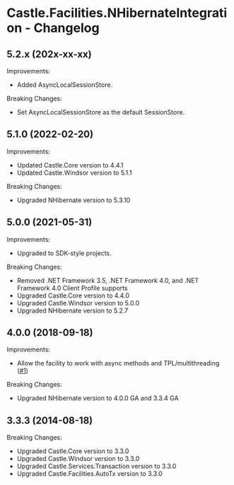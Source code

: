# Castle.Facilities.NHibernateIntegration - Changelog

## 5.2.x (202x-xx-xx)

Improvements:
- Added AsyncLocalSessionStore.

Breaking Changes:
- Set AsyncLocalSessionStore as the default SessionStore.


## 5.1.0 (2022-02-20)

Improvements:
- Updated Castle.Core version to 4.4.1
- Updated Castle.Windsor version to 5.1.1

Breaking Changes:
- Upgraded NHibernate version to 5.3.10


## 5.0.0 (2021-05-31)

Improvements:
- Upgraded to SDK-style projects.

Breaking Changes:
- Removed .NET Framework 3.5, .NET Framework 4.0, and .NET Framework 4.0 Client Profile supports
- Upgraded Castle.Core version to 4.4.0
- Upgraded Castle.Windsor version to 5.0.0
- Upgraded NHibernate version to 5.2.7


## 4.0.0 (2018-09-18)

Improvements:
- Allow the facility to work with async methods and TPL/multithreading ([#1](https://github.com/mahara/Castle.Facilities.NHibernateIntegration/issues/1))

Breaking Changes:
- Upgraded NHibernate version to 4.0.0 GA and 3.3.4 GA


## 3.3.3 (2014-08-18)

Breaking Changes:
- Upgraded Castle.Core version to 3.3.0
- Upgraded Castle.Windsor version to 3.3.0
- Upgraded Castle.Services.Transaction version to 3.3.0
- Upgraded Castle.Facilities.AutoTx version to 3.3.0



